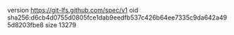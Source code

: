 version https://git-lfs.github.com/spec/v1
oid sha256:d6cb4d0755d0805fce1dab9eedfb537c426b64ee7335c9da642a495d8203fbe8
size 13279
